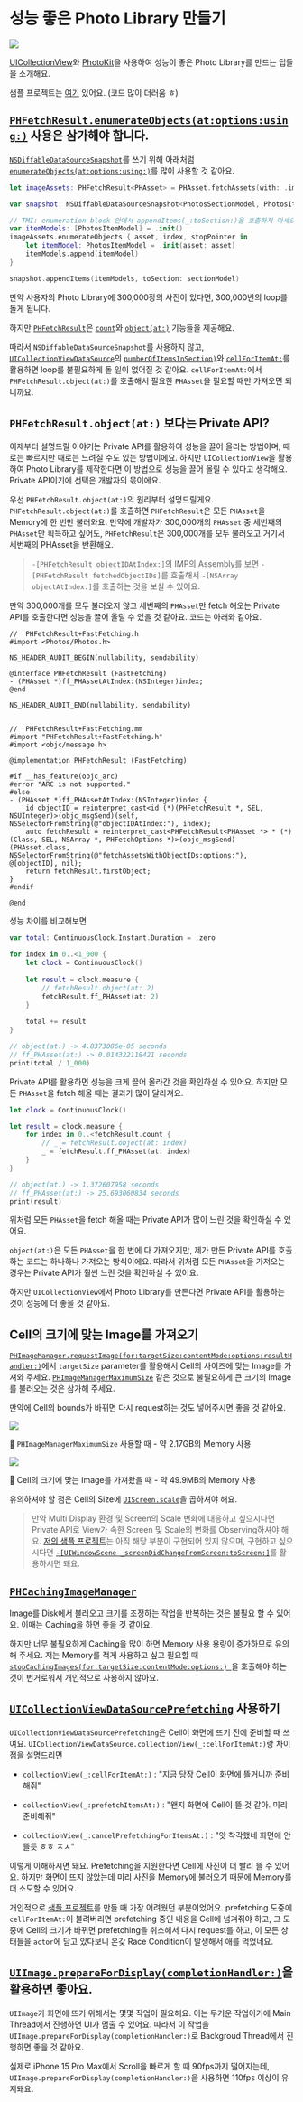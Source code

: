 # 성능 좋은 Photo Library 만들기

![](0.png)

[UICollectionView](https://developer.apple.com/documentation/uikit/uicollectionview)와 [PhotoKit](https://developer.apple.com/documentation/photokit)을 사용하여 성능이 좋은 Photo Library를 만드는 팁들을 소개해요.

샘플 프로젝트는 [여기](https://github.com/pookjw/MyPhotoLibrary) 있어요. (코드 많이 더러움 ㅎ)

## [`PHFetchResult.enumerateObjects(at:options:using:)`](https://developer.apple.com/documentation/photokit/phfetchresult/1620998-enumerateobjects) 사용은 삼가해야 합니다.

[`NSDiffableDataSourceSnapshot`](https://developer.apple.com/documentation/uikit/nsdiffabledatasourcesnapshot)를 쓰기 위해 아래처럼 [`enumerateObjects(at:options:using:)`](https://developer.apple.com/documentation/photokit/phfetchresult/1620998-enumerateobjects)를 많이 사용할 것 같아요.

```swift
let imageAssets: PHFetchResult<PHAsset> = PHAsset.fetchAssets(with: .image, options: imageOptions)

var snapshot: NSDiffableDataSourceSnapshot<PhotosSectionModel, PhotosItemModel> = .init()

// TMI: enumeration block 안에서 appendItems(_:toSection:)을 호출하지 마세요. transaction method를 호출할 때마다 dispatch_sync가 호출되기 때문에 성능에 매우 안 좋습니다. NSDiffableDataSourceSnapshot에서 transaction method는 최소한으로 호출해야 합니다.
var itemModels: [PhotosItemModel] = .init()
imageAssets.enumerateObjects { asset, index, stopPointer in
    let itemModel: PhotosItemModel = .init(asset: asset)
    itemModels.append(itemModel)
}

snapshot.appendItems(itemModels, toSection: sectionModel)
```

만약 사용자의 Photo Library에 300,000장의 사진이 있다면, 300,000번의 loop를 돌게 됩니다.

하지만 [`PHFetchResult`](https://developer.apple.com/documentation/photokit/phfetchresult)은 [`count`](https://developer.apple.com/documentation/photokit/phfetchresult/1620996-count)와 [`object(at:)`](https://developer.apple.com/documentation/photokit/phfetchresult/1621002-object) 기능들을 제공해요.

따라서 `NSDiffableDataSourceSnapshot`를 사용하지 않고, [`UICollectionViewDataSource`](https://developer.apple.com/documentation/uikit/uicollectionviewdatasource)의 [`numberOfItemsInSection)`](https://developer.apple.com/documentation/uikit/uicollectionviewdatasource/1618058-collectionview)와 [`cellForItemAt:`](https://developer.apple.com/documentation/uikit/uicollectionviewdatasource/1618029-collectionview)를 활용하면 loop를 불필요하게 돌 일이 없어질 것 같아요. `cellForItemAt:`에서 `PHFetchResult.object(at:)`를 호출해서 필요한 `PHAsset`을 필요할 때만 가져오면 되니까요.

## `PHFetchResult.object(at:)` 보다는 Private API?

이제부터 설명드릴 이야기는 Private API를 활용하여 성능을 끌어 올리는 방법이며, 때로는 빠르지만 때로는 느려질 수도 있는 방법이에요. 하지만 `UICollectionView`을 활용하여 Photo Library를 제작한다면 이 방법으로 성능을 끌어 올릴 수 있다고 생각해요. Private API이기에 선택은 개발자의 몫이에요.

우선 `PHFetchResult.object(at:)`의 원리부터 설명드릴게요. `PHFetchResult.object(at:)`를 호출하면 `PHFetchResult`은 모든 `PHAsset`을 Memory에 한 번만 불러와요. 만약에 개발자가 300,000개의 `PHAsset` 중 세번째의 `PHAsset`만 획득하고 싶어도, `PHFetchResult`은 300,000개를 모두 불러오고 거기서 세번째의 PHAsset을 반환해요.

> `-[PHFetchResult objectIDAtIndex:]`의 IMP의 Assembly를 보면 `-[PHFetchResult fetchedObjectIDs]`를 호출해서 `-[NSArray objectAtIndex:]`를 호출하는 것을 보실 수 있어요.

만약 300,000개를 모두 불러오지 않고 세번째의 `PHAsset`만 fetch 해오는 Private API를 호출한다면 성능을 끌어 올릴 수 있을 것 같아요. 코드는 아래와 같아요.

```objc
//  PHFetchResult+FastFetching.h
#import <Photos/Photos.h>

NS_HEADER_AUDIT_BEGIN(nullability, sendability)

@interface PHFetchResult (FastFetching)
- (PHAsset *)ff_PHAssetAtIndex:(NSInteger)index;
@end

NS_HEADER_AUDIT_END(nullability, sendability)


//  PHFetchResult+FastFetching.mm
#import "PHFetchResult+FastFetching.h"
#import <objc/message.h>

@implementation PHFetchResult (FastFetching)

#if __has_feature(objc_arc)
#error "ARC is not supported."
#else
- (PHAsset *)ff_PHAssetAtIndex:(NSInteger)index {
    id objectID = reinterpret_cast<id (*)(PHFetchResult *, SEL, NSUInteger)>(objc_msgSend)(self, NSSelectorFromString(@"objectIDAtIndex:"), index);
    auto fetchResult = reinterpret_cast<PHFetchResult<PHAsset *> * (*)(Class, SEL, NSArray *, PHFetchOptions *)>(objc_msgSend)(PHAsset.class, NSSelectorFromString(@"fetchAssetsWithObjectIDs:options:"), @[objectID], nil);
    return fetchResult.firstObject;
}
#endif

@end
```

성능 차이를 비교해보면

```swift
var total: ContinuousClock.Instant.Duration = .zero

for index in 0..<1_000 {
    let clock = ContinuousClock()
    
    let result = clock.measure {
        // fetchResult.object(at: 2)
        fetchResult.ff_PHAsset(at: 2)
    }
    
    total += result
}

// object(at:) -> 4.8373086e-05 seconds
// ff_PHAsset(at:) -> 0.014322118421 seconds
print(total / 1_000)
```

Private API를 활용하면 성능을 크게 끌어 올라간 것을 확인하실 수 있어요. 하지만 모든 `PHAsset`을 fetch 해올 때는 결과가 많이 달라져요.

```swift
let clock = ContinuousClock()

let result = clock.measure {
    for index in 0..<fetchResult.count {
        // _ = fetchResult.object(at: index)
        _ = fetchResult.ff_PHAsset(at: index)
    }
}

// object(at:) -> 1.372607958 seconds
// ff_PHAsset(at:) -> 25.693060834 seconds
print(result)
```

위처럼 모든 `PHAsset`을 fetch 해올 때는 Private API가 많이 느린 것을 확인하실 수 있어요.

`object(at:)`은 모든 `PHAsset`을 한 번에 다 가져오지만, 제가 만든 Private API를 호출하는 코드는 하나하나 가져오는 방식이에요. 따라서 위처럼 모든 `PHAsset`을 가져오는 경우는 Private API가 훨씬 느린 것을 확인하실 수 있어요.

하지만 `UICollectionView`에서 Photo Library를 만든다면 Private API를 활용하는 것이 성능에 더 좋을 것 같아요.

## Cell의 크기에 맞는 Image를 가져오기

[`PHImageManager.requestImage(for:targetSize:contentMode:options:resultHandler:)`](https://developer.apple.com/documentation/photokit/phimagemanager/1616964-requestimage)에서 `targetSize` parameter를 활용해서 Cell의 사이즈에 맞는 Image를 가져와 주세요. [`PHImageManagerMaximumSize`](https://developer.apple.com/documentation/photokit/phimagemanagermaximumsize) 같은 것으로 불필요하게 큰 크기의 Image를 불러오는 것은 삼가해 주세요.

만약에 Cell의 bounds가 바뀌면 다시 request하는 것도 넣어주시면 좋을 것 같아요.

![](1.png)

🔼 `PHImageManagerMaximumSize` 사용할 때 - 약 2.17GB의 Memory 사용

![](2.png)

🔼 Cell의 크기에 맞는 Image를 가져왔을 때 - 약 49.9MB의 Memory 사용

유의하셔야 할 점은 Cell의 Size에 [`UIScreen.scale`](https://developer.apple.com/documentation/uikit/uiscreen/1617836-scale)을 곱하셔야 해요.

> 만약 Multi Display 환경 및 Screen의 Scale 변화에 대응하고 싶으시다면 Private API로 View가 속한 Screen 및 Scale의 변화를 Observing하셔야 해요. [저의 샘플 프로젝트](https://github.com/pookjw/MyPhotoLibrary)는 아직 해당 부분이 구현되어 있지 않으며, 구현하고 싶으시다면 [`-[UIWindowScene _screenDidChangeFromScreen:toScreen:]`](https://gist.github.com/pookjw/44f712226552e59cb5597114558aade3)를 활용하시면 돼요.

## [`PHCachingImageManager`](https://developer.apple.com/documentation/photokit/phcachingimagemanager)

Image를 Disk에서 불러오고 크기를 조정하는 작업을 반복하는 것은 불필요 할 수 있어요. 이때는 Caching을 하면 좋을 것 같아요.

하지만 너무 불필요하게 Caching을 많이 하면 Memory 사용 용량이 증가하므로 유의해 주세요. 저는 Memory를 적게 사용하고 싶고 필요할 때 [`stopCachingImages(for:targetSize:contentMode:options:)
`](https://developer.apple.com/documentation/photokit/phcachingimagemanager/1616968-stopcachingimages)을 호출해야 하는 것이 번거로워서 개인적으로 사용하지 않아요.

## [`UICollectionViewDataSourcePrefetching`](https://developer.apple.com/documentation/uikit/uicollectionviewdatasourceprefetching) 사용하기

`UICollectionViewDataSourcePrefetching`은 Cell이 화면에 뜨기 전에 준비할 때 쓰여요. `UICollectionViewDataSource.collectionView(_:cellForItemAt:)`랑 차이점을 설명드리면

- `collectionView(_:cellForItemAt:)` : "지금 당장 Cell이 화면에 뜰거니까 준비해줘"

- `collectionView(_:prefetchItemsAt:)` : "왠지 화면에 Cell이 뜰 것 같아. 미리 준비해줘"

- `collectionView(_:cancelPrefetchingForItemsAt:)` : "앗 착각했네 화면에 안 뜰듯 ㅎㅎ ㅈㅅ"

이렇게 이해하시면 돼요. Prefetching을 지원한다면 Cell에 사진이 더 빨리 뜰 수 있어요. 하지만 화면이 뜨지 않았는데 미리 사진을 Memory에 불러오기 때문에 Memory를 더 소모할 수 있어요.

개인적으로 [샘플 프로젝트](https://github.com/pookjw/MyPhotoLibrary)를 만들 때 가장 어려웠던 부분이었어요. prefetching 도중에 `cellForItemAt:`이 불려버리면 prefetching 중인 내용을 Cell에 넘겨줘야 하고, 그 도중에 Cell의 크기가 바뀌면 prefetching을 취소해서 다시 request를 하고, 이 모든 상태들을 `actor`에 담고 있다보니 온갖 Race Condition이 발생해서 애를 먹었네요.

## [`UIImage.prepareForDisplay(completionHandler:)`](https://developer.apple.com/documentation/uikit/uiimage/3750844-preparefordisplay)을 활용하면 좋아요.

`UIImage`가 화면에 뜨기 위해서는 몇몇 작업이 필요해요. 이는 무거운 작업이기에 Main Thread에서 진행하면 UI가 멈출 수 있어요. 따라서 이 작업을 `UIImage.prepareForDisplay(completionHandler:)`로 Backgroud Thread에서 진행하면 좋을 것 같아요.

실제로 iPhone 15 Pro Max에서 Scroll을 빠르게 할 때 90fps까지 떨어지는데, `UIImage.prepareForDisplay(completionHandler:)`을 사용하면 110fps 이상이 유지돼요.

